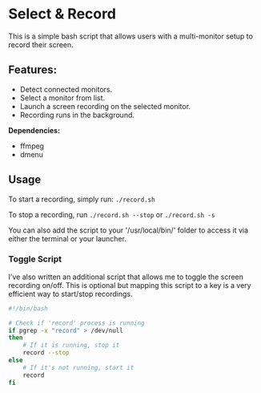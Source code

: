 # Select & Record

This is a simple bash script that allows users with a multi-monitor setup to 
record their screen.

## Features:
  - Detect connected monitors.
  - Select a monitor from list.
  - Launch a screen recording on the selected monitor.
  - Recording runs in the background.

**Dependencies:**  
  - ffmpeg
  - dmenu

## Usage

To start a recording, simply run: `./record.sh`

To stop a recording, run `./record.sh --stop` or `./record.sh -s`

You can also add the script to your '/usr/local/bin/' folder to access it via 
either the terminal or your launcher.

### Toggle Script 
I've also written an additional script that allows me to toggle the screen 
recording on/off. This is optional but mapping this script to a key is a very 
efficient way to start/stop recordings. 

```sh
#!/bin/bash

# Check if 'record' process is running
if pgrep -x "record" > /dev/null
then
    # If it is running, stop it
    record --stop
else
    # If it's not running, start it
    record
fi

```
